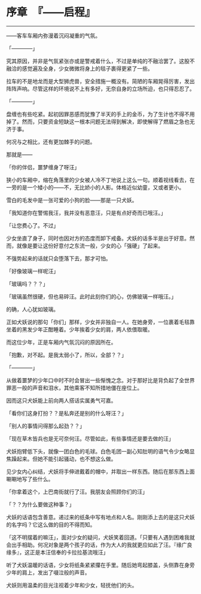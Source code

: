 # 序章　『——启程』

------

——客车车厢内弥漫着沉闷凝重的气氛。

「————」

究其原因，并非是气氛紧张亦或是警戒着什么，不过是单纯的不融洽罢了。这股不融洽的感觉遍及全身，少女微微将身上的毯子裹得更紧了一些。

拉车的不是地龙而是大型狮虎兽，安全措施一概没有。简陋的车厢晃得厉害，发出阵阵声响。尽管这样的环境说不上有多好，无奈自身的立场所迫，也只得忍忍了。

「————」

盘缠也有些吃紧。起初因罪恶感而犹豫了半天的手上的金币，为了生计也不得不用掉了。然而，只要资金短缺这一根本问题无法得到解决，即使解得了燃眉之急也无济于事。

何况与之相比，还有更加棘手的问题。

那就是——

「你的伴侣，噩梦缠身了呀汪」

狭小的车厢中，缩在角落里的少女被人冷不丁地说上这么一句。顺着视线看去，在一旁的是一个矮小的——不，无比娇小的人影。体格近似幼童，又或者更小。

雪白的毛发中是一张可爱的小狗的脸——那是一只犬妖。

「我知道你在警惕我汪，我并没有恶意汪，只是有点好奇而已哦汪。」

「让您费心了。不过」

少女坐直了身子，同时也因对方的态度而卸下戒备。犬妖的话多半是出于好意。然而，就像是要让这份好意付之东流一般，少女的心「强硬」了起来。

不强势起来的话就只会堕落下去，那才可怕。

「好像玻璃一样呢汪」

「玻璃吗？？？」

「玻璃虽然很硬，但也易碎汪。此时此刻你们的心，仿佛玻璃一样哦汪。」

的确，人心犹如玻璃。

正如犬妖说的那句「你们」那样，少女并非独自一人。在她身旁，一位裹着毛毯靠坐着的黑发少年正酣睡着。少年挨着少女的肩，两人依偎取暖。

而这位少年，正是车厢内气氛沉闷的原因所在。

「抱歉，对不起。是我太弱小了，所以，全部？？」

「————」

从做着噩梦的少年口中时不时会冒出一些惭愧之念。对于那好比是背负起了全世界罪恶一般的声音和泪水，其他乘客不知所措地僵在座位上。

因而这只犬妖能上前向两人搭话实属勇气可嘉。

「看你们这身打扮？？是私奔还是别的什么呀汪？」

「别人的事情问得那么起劲？？」

「现在草木皆兵也是无可奈何汪。尽管如此，有些事情还是要去做的汪」

犬妖抱臂低下头，就像一团白色的毛球。白色毛团一副心知肚明的语气令少女略显焦躁起来。但她不能引起骚动，也不想这么做。

见少女内心纠结，犬妖将手伸进戴着的帽中，并取出一样东西。随后在那东西上面唰唰地写了些什么。

「你拿着这个，上巴南街就行了汪。我朋友会照顾你们的汪」

「？？为什么要做这种事？」

犬妖的话语包含善意。递过来的纸条中写有地点和人名。刚刚添上去的是这只犬妖的名字吗？它这么做的目的不得而知。

「这不明摆着的嘛汪」，面对少女的疑问，犬妖笑着回道。「只要有人遇到困难我就会出手相助。何况对象是两个孩子的话，作为大人的我就更应如此了汪。『缘广良缘多』，这正是本汪信奉的卡拉拉基流哦汪」

听了犬妖温暖的话语，少女将纸条紧紧攥在手里。随后她弯起膝盖，头侧靠在身旁少年的肩上，发出了啜泣般的声音。

犬妖则用温柔的目光注视着少年和少女，轻抚他们的头。
